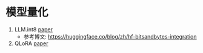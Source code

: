 # 模型量化

1. LLM.int8 [paper](https://arxiv.org/abs/2208.07339)
    - 参考博文: https://huggingface.co/blog/zh/hf-bitsandbytes-integration
2. QLoRA [paper](https://arxiv.org/abs/2305.14314)